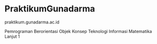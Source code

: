 # PraktikumGunadarma
praktikum.gunadarma.ac.id

Pemrograman Berorientasi Objek
Konsep Teknologi Informasi
Matematika Lanjut 1

